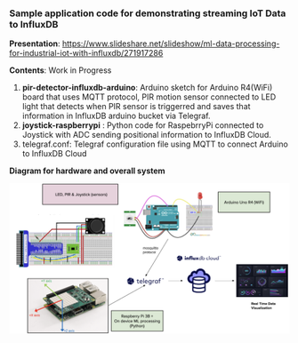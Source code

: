 

### Sample application code for demonstrating streaming IoT Data to InfluxDB

**Presentation**: https://www.slideshare.net/slideshow/ml-data-processing-for-industrial-iot-with-influxdb/271917286

**Contents**: Work in Progress

1. **pir-detector-influxdb-arduino**: Arduino sketch for Arduino R4(WiFi) board that uses MQTT protocol, PIR motion sensor connected to LED light that detects when PIR sensor is triggerred and saves that information in InfluxDB arduino bucket via Telegraf.
2. **joystick-raspberrypi** : Python code for RaspebrryPi connected to Joystick with ADC sending positional information to InfluxDB Cloud.
3. telegraf.conf: Telegraf configuration file using MQTT to connect Arduino to InfluxDB Cloud

**Diagram for hardware and overall system**

![Diagram for system](https://github.com/InfluxCommunity/IoT-Sensor-Demo/blob/main/diagram.png)
